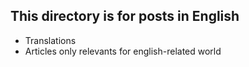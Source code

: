 ## This directory is for posts in English

- Translations
- Articles only relevants for english-related world
